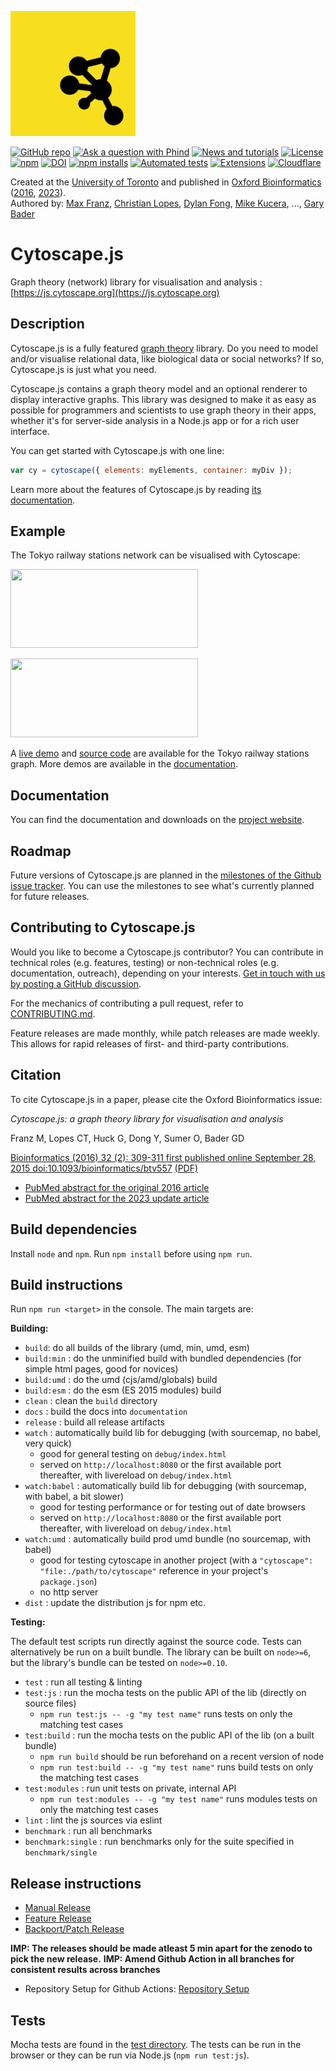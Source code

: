 <img style="width: 200px; height: 200px;" src="https://raw.githubusercontent.com/cytoscape/cytoscape.js/unstable/documentation/img/cytoscape-logo.png" width="200" height="200"></img>

[![GitHub repo](https://img.shields.io/badge/Repo-GitHub-yellow.svg)](https://github.com/cytoscape/cytoscape.js)
[![Ask a question with Phind](https://img.shields.io/badge/Get%20help-Phind-yellow.svg)](https://www.phind.com/search?c=I%27m%20using%20the%20Cytoscape.js%20graph%20theory%20JS%20library.&q=How%20do%20I%20create%20a%20graph%20in%20my%20HTML%20page)
[![News and tutorials](https://img.shields.io/badge/News%20%26%20tutorials-Blog-yellow.svg)](https://blog.js.cytoscape.org)
[![License](https://img.shields.io/badge/License-MIT-blue.svg)](https://raw.githubusercontent.com/cytoscape/cytoscape.js/master/LICENSE)
[![npm](https://img.shields.io/npm/v/cytoscape.svg)](https://www.npmjs.com/package/cytoscape)
[![DOI](https://zenodo.org/badge/2255947.svg)](https://zenodo.org/badge/latestdoi/2255947)
[![npm installs](https://img.shields.io/npm/dm/cytoscape.svg?label=npm%20installs)](https://www.npmjs.com/package/cytoscape)
[![Automated tests](https://github.com/cytoscape/cytoscape.js/actions/workflows/tests.yml/badge.svg)](https://github.com/cytoscape/cytoscape.js/actions/workflows/tests.yml)
[![Extensions](https://img.shields.io/badge/Extensions-67-brightgreen.svg)](https://js.cytoscape.org/#extensions)
[![Cloudflare](https://img.shields.io/badge/Powered%20by-Cloudflare-orange.svg)](https://cloudflare.com)

Created at the [University of Toronto](https://utoronto.ca) and published in [Oxford Bioinformatics](https://js.cytoscape.org/#introduction/citation) ([2016](https://academic.oup.com/bioinformatics/article/32/2/309/1744007), [2023](https://academic.oup.com/bioinformatics/article/39/1/btad031/6988031)). <br />
Authored by: [Max Franz](https://github.com/maxkfranz), [Christian Lopes](https://github.com/chrtannus), [Dylan Fong](https://github.com/d2fong), [Mike Kucera](https://github.com/mikekucera), ..., [Gary Bader](https://baderlab.org)

# Cytoscape.js

Graph theory (network) library for visualisation and analysis : [https://js.cytoscape.org](https://js.cytoscape.org)

## Description

Cytoscape.js is a fully featured [graph theory](https://en.wikipedia.org/wiki/Graph_theory) library. Do you need to model and/or visualise relational data, like biological data or social networks? If so, Cytoscape.js is just what you need.

Cytoscape.js contains a graph theory model and an optional renderer to display interactive graphs. This library was designed to make it as easy as possible for programmers and scientists to use graph theory in their apps, whether it's for server-side analysis in a Node.js app or for a rich user interface.

You can get started with Cytoscape.js with one line:

```js
var cy = cytoscape({ elements: myElements, container: myDiv });
```

Learn more about the features of Cytoscape.js by reading [its documentation](https://js.cytoscape.org).

## Example

The Tokyo railway stations network can be visualised with Cytoscape:

<img style="width: 300px; height: 126px;" src="https://raw.githubusercontent.com/cytoscape/cytoscape.js/unstable/documentation/img/tokyo-big.png" width="300" height="126"></img>

<img style="width: 300px; height: 126px;" src="https://raw.githubusercontent.com/cytoscape/cytoscape.js/unstable/documentation/img/tokyo-big-zoomed-in.png" width="300" height="126"></img>

A [live demo](https://js.cytoscape.org/demos/tokyo-railways/) and [source code](https://github.com/cytoscape/cytoscape.js/tree/master/documentation/demos/tokyo-railways) are available for the Tokyo railway stations graph. More demos are available in the [documentation](https://js.cytoscape.org/#demos).

## Documentation

You can find the documentation and downloads on the [project website](https://js.cytoscape.org).

## Roadmap

Future versions of Cytoscape.js are planned in the [milestones of the Github issue tracker](https://github.com/cytoscape/cytoscape.js/milestones). You can use the milestones to see what's currently planned for future releases.

## Contributing to Cytoscape.js

Would you like to become a Cytoscape.js contributor? You can contribute in technical roles (e.g. features, testing) or non-technical roles (e.g. documentation, outreach), depending on your interests. [Get in touch with us by posting a GitHub discussion](https://github.com/cytoscape/cytoscape.js/discussions).

For the mechanics of contributing a pull request, refer to [CONTRIBUTING.md](CONTRIBUTING.md).

Feature releases are made monthly, while patch releases are made weekly. This allows for rapid releases of first- and third-party contributions.

## Citation

To cite Cytoscape.js in a paper, please cite the Oxford Bioinformatics issue:

_Cytoscape.js: a graph theory library for visualisation and analysis_

Franz M, Lopes CT, Huck G, Dong Y, Sumer O, Bader GD

[Bioinformatics (2016) 32 (2): 309-311 first published online September 28, 2015 doi:10.1093/bioinformatics/btv557](https://bioinformatics.oxfordjournals.org/content/32/2/309) [(PDF)](http://bioinformatics.oxfordjournals.org/content/32/2/309.full.pdf)

- [PubMed abstract for the original 2016 article](http://www.ncbi.nlm.nih.gov/pubmed/26415722)
- [PubMed abstract for the 2023 update article](https://pubmed.ncbi.nlm.nih.gov/36645249)

## Build dependencies

Install `node` and `npm`. Run `npm install` before using `npm run`.

## Build instructions

Run `npm run <target>` in the console. The main targets are:

**Building:**

- `build`: do all builds of the library (umd, min, umd, esm)
- `build:min` : do the unminified build with bundled dependencies (for simple html pages, good for novices)
- `build:umd` : do the umd (cjs/amd/globals) build
- `build:esm` : do the esm (ES 2015 modules) build
- `clean` : clean the `build` directory
- `docs` : build the docs into `documentation`
- `release` : build all release artifacts
- `watch` : automatically build lib for debugging (with sourcemap, no babel, very quick)
  - good for general testing on `debug/index.html`
  - served on `http://localhost:8080` or the first available port thereafter, with livereload on `debug/index.html`
- `watch:babel` : automatically build lib for debugging (with sourcemap, with babel, a bit slower)
  - good for testing performance or for testing out of date browsers
  - served on `http://localhost:8080` or the first available port thereafter, with livereload on `debug/index.html`
- `watch:umd` : automatically build prod umd bundle (no sourcemap, with babel)
  - good for testing cytoscape in another project (with a `"cytoscape": "file:./path/to/cytoscape"` reference in your project's `package.json`)
  - no http server
- `dist` : update the distribution js for npm etc.

**Testing:**

The default test scripts run directly against the source code. Tests can alternatively be run on a built bundle. The library can be built on `node>=6`, but the library's bundle can be tested on `node>=0.10`.

- `test` : run all testing & linting
- `test:js` : run the mocha tests on the public API of the lib (directly on source files)
  - `npm run test:js -- -g "my test name"` runs tests on only the matching test cases
- `test:build` : run the mocha tests on the public API of the lib (on a built bundle)
  - `npm run build` should be run beforehand on a recent version of node
  - `npm run test:build -- -g "my test name"` runs build tests on only the matching test cases
- `test:modules` : run unit tests on private, internal API
  - `npm run test:modules -- -g "my test name"` runs modules tests on only the matching test cases
- `lint` : lint the js sources via eslint
- `benchmark` : run all benchmarks
- `benchmark:single` : run benchmarks only for the suite specified in `benchmark/single`

## Release instructions

- [Manual Release](.github/workflows/md/Manual_Release.md)
- [Feature Release](.github/workflows/md/Feature_Release.md)
- [Backport/Patch Release](.github/workflows/md/Patch_Backport_Release.md)

**IMP: The releases should be made atleast 5 min apart for the zenodo to pick the new release.**
**IMP: Amend Github Action in all branches for consistent results across branches**

- Repository Setup for Github Actions: [Repository Setup](.github/workflows/md/repo-setup.md)

## Tests

Mocha tests are found in the [test directory](https://github.com/cytoscape/cytoscape.js/tree/master/test). The tests can be run in the browser or they can be run via Node.js (`npm run test:js`).
